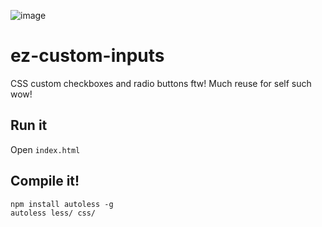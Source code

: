 ![image](https://user-images.githubusercontent.com/3739702/36834520-1b5f2b3a-1d6e-11e8-9f3b-edd50b270fe9.png)

# ez-custom-inputs
CSS custom checkboxes and radio buttons ftw! Much reuse for self such wow!

## Run it

Open `index.html`

## Compile it!

```
npm install autoless -g
autoless less/ css/
```
